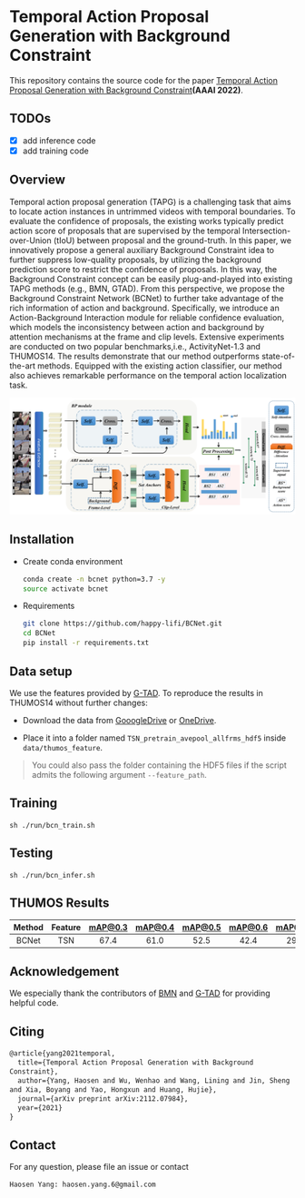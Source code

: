 # Temporal Action Proposal Generation with Background Constraint
This repository contains the source code for the paper [Temporal Action Proposal Generation with Background Constraint](https://arxiv.org/abs/2112.07984)**(AAAI 2022)**.
## TODOs
- [x] add inference code
- [x] add training code

## Overview
Temporal action proposal generation (TAPG) is a challenging task that aims to locate action instances in untrimmed videos with temporal boundaries.
To evaluate the confidence of proposals, the existing works typically predict action score of proposals that are supervised by the temporal Intersection-over-Union (tIoU) between proposal and the ground-truth.
In this paper, we innovatively propose a general auxiliary Background Constraint idea to further suppress low-quality proposals, by utilizing the background prediction score to restrict the confidence of proposals. In this way, the Background Constraint concept can be easily plug-and-played into existing TAPG methods (e.g., BMN, GTAD). 
From this perspective, we propose the Background Constraint Network (BCNet) to further take advantage of the rich information of action and background. Specifically, we introduce an Action-Background Interaction module for reliable confidence evaluation, which models the inconsistency between action and background by attention mechanisms at the frame and clip levels.
Extensive experiments are conducted on two popular benchmarks,i.e., ActivityNet-1.3 and THUMOS14. The results demonstrate that our method outperforms state-of-the-art methods. Equipped with the existing action classifier, our method also achieves remarkable performance on the temporal action localization task.

![](./bcnet.png )

## Installation
* Create conda environment
    ```bash
	conda create -n bcnet python=3.7 -y
	source activate bcnet
    ```

* Requirements
    ```bash
	git clone https://github.com/happy-lifi/BCNet.git
	cd BCNet
	pip install -r requirements.txt
    ```
## Data setup
We use the features provided by [G-TAD](https://github.com/Frostinassiky/gtad). 
To reproduce the results in THUMOS14 without further changes:

* Download the data from [GooogleDrive](https://drive.google.com/drive/folders/10PGPMJ9JaTZ18uakPgl58nu7yuKo8M_k?usp=sharing) or
[OneDrive](https://kaust-my.sharepoint.com/:f:/g/personal/xum_kaust_edu_sa/EgTwwUGf0O1Kug_A6ym-y_8BlEJ04_xPME9EFbAAKRPQNw?e=AVgHlW).

* Place it into a folder named `TSN_pretrain_avepool_allfrms_hdf5` inside `data/thumos_feature`.


> You could also pass the folder containing the HDF5 files if the script admits the following argument `--feature_path`.
## Training	
	sh ./run/bcn_train.sh
## Testing
	sh ./run/bcn_infer.sh
## THUMOS Results

|Method|Feature|mAP@0.3|mAP@0.4|mAP@0.5|mAP@0.6|mAP@0.7|checkpoint|
| :----: |:----: | :--: | :----: | :---: | :----: |:----: |:----: |
|BCNet|TSN |67.4| 61.0 |52.5| 42.4| 29.9|[[GooogleDrive](https://drive.google.com/file/d/1rK8rWfjdOUMzhOpz1QIv1J-Kcf2QO7hK/view?usp=sharing)]

## Acknowledgement

We especially thank the contributors of  [BMN](https://github.com/JJBOY/BMN-Boundary-Matching-Network) and [G-TAD](https://github.com/Frostinassiky/gtad) for providing helpful code.

## Citing
```
@article{yang2021temporal,
  title={Temporal Action Proposal Generation with Background Constraint},
  author={Yang, Haosen and Wu, Wenhao and Wang, Lining and Jin, Sheng and Xia, Boyang and Yao, Hongxun and Huang, Hujie},
  journal={arXiv preprint arXiv:2112.07984},
  year={2021}
}
```
## Contact
For any question, please file an issue or contact
```
Haosen Yang: haosen.yang.6@gmail.com
```





